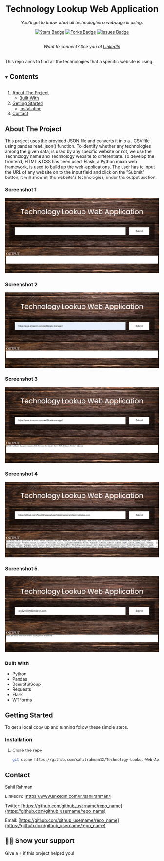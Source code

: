 <h1 align="center">Technology Lookup Web Application</h1>
<p align="center"><i>You'll get to know what all technologies a webpage is using.</i></p>
<div align="center">
  <a href="https://github.com/sahilrahman12/Technology-Lookup-Web-Application/stargazers"><img src="https://img.shields.io/github/stars/sahilrahman12/Technology-Lookup-Web-Application" alt="Stars Badge"/></a>
<a href="https://github.com/sahilrahman12/Technology-Lookup-Web-Application/network/members"><img src="https://img.shields.io/github/forks/sahilrahman12/Technology-Lookup-Web-Application" alt="Forks Badge"/></a>
<a href="https://github.com/sahilrahman12/Technology-Lookup-Web-Application/issues"><img src="https://img.shields.io/github/issues/sahilrahman12/Technology-Lookup-Web-Application" alt="Issues Badge"/></a>
</div>
<br>
<p align="center"><i>Want to connect? See you at <a href="https://www.linkedin.com/in/sahilrahman/">LinkedIn</a></i></p>
<br>
This repo aims to find all the technologies that a specific website is using.


<details open="open">
  <summary><h2 style="display: inline-block">Contents</h2></summary>
  <ol>
    <li>
      <a href="#about-the-project">About The Project</a>
      <ul>
        <li><a href="#built-with">Built With</a></li>
      </ul>
    </li>
    <li>
      <a href="#getting-started">Getting Started</a>
      <ul>
        <li><a href="#installation">Installation</a></li>
      </ul>
    </li>
    <li><a href="#contact">Contact</a></li>
  </ol>
</details>


## About The Project

This project uses the provided JSON file and converts it into a . CSV file using pandas read_json() function. To identify whether any technologies among the given data, is used by any specific website or not, we use the Technology name and Technology website to differentiate. To develop the frontend, HTML & CSS has been used. Flask, a Python micro web framework, is used to build up the web-applications. The user has to input the URL of any website on to the input field and click on the "Submit" button; it will show all the website's technologies, under the output section.

### Screenshot 1
![](Screenshots/1.png)


### Screenshot 2
![](Screenshots/2.png)


### Screenshot 3
![](Screenshots/3.png)


### Screenshot 4
![](Screenshots/4.png)


### Screenshot 5
![](Screenshots/5.png)



### Built With

* Python
* Pandas
* BeautifulSoup
* Requests
* Flask
* WTForms

## Getting Started

To get a local copy up and running follow these simple steps.


### Installation

1. Clone the repo
   ```sh
   git clone https://github.com/sahilrahman12/Technology-Lookup-Web-Application.git
   ```

## Contact

Sahil Rahman

LinkedIn: [https://www.linkedin.com/in/sahilrahman/]

Twitter: [https://github.com/github_username/repo_name](https://github.com/github_username/repo_name)

Email: [https://github.com/github_username/repo_name](https://github.com/github_username/repo_name)


## :man_astronaut: Show your support

Give a ⭐️ if this project helped you!
